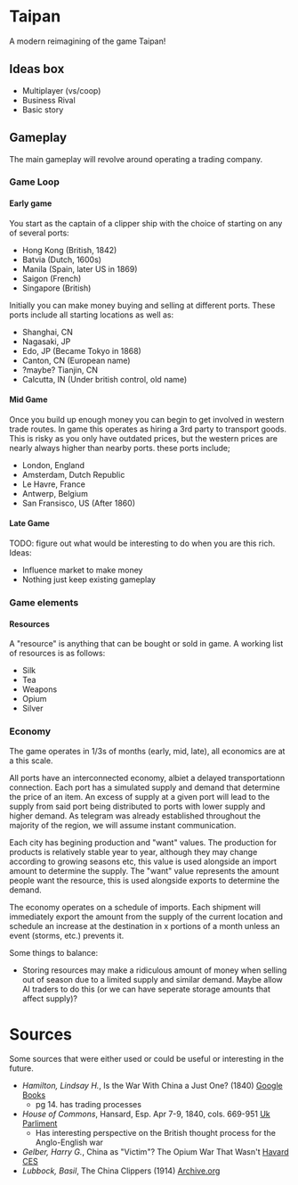 # Taipan
A modern reimagining of the game Taipan!

## Ideas box
- Multiplayer (vs/coop)
- Business Rival
- Basic story

## Gameplay
The main gameplay will revolve around operating a trading company.
### Game Loop
#### Early game
You start as the captain of a clipper ship with the choice of starting on any of several ports:
- Hong Kong (British, 1842)
- Batvia (Dutch, 1600s)
- Manila (Spain, later US in 1869)
- Saigon (French)
- Singapore (British)

Initially you can make money buying and selling at different ports. These ports include all starting locations as well as:
- Shanghai, CN
- Nagasaki, JP
- Edo, JP (Became Tokyo in 1868)
- Canton, CN (European name)
- ?maybe? Tianjin, CN
- Calcutta, IN (Under british control, old name)
#### Mid Game
Once you build up enough money you can begin to get involved in western trade routes. In game this operates as hiring a 3rd party to transport goods. This is risky as you only have outdated prices, but the western prices are nearly always higher than nearby ports. these ports include;
- London, England
- Amsterdam, Dutch Republic
- Le Havre, France
- Antwerp, Belgium
- San Fransisco, US (After 1860)
#### Late Game
TODO: figure out what would be interesting to do when you are this rich. Ideas:
- Influence market to make money
- Nothing just keep existing gameplay
### Game elements
#### Resources
A "resource" is anything that can be bought or sold in game. A working list of resources is as follows:
- Silk
- Tea
- Weapons
- Opium
- Silver

### Economy
The game operates in 1/3s of months (early, mid, late), all economics are at a this scale.

All ports have an interconnected economy, albiet a delayed transportationn connection. Each port has a simulated supply and demand that determine the price of an item. An excess of supply at a given port will lead to the supply from said port being distributed to ports with lower supply and higher demand. As telegram was already established throughout the majority of the region, we will assume instant communication.

Each city has begining production and "want" values. The production for products is relatively stable year to year, although they may change according to growing seasons etc, this value is used alongside an import amount to determine the supply. The "want" value represents the amount people want the resource, this is used alongside exports to determine the demand.

The economy operates on a schedule of imports. Each shipment will immediately export the amount from the supply of the current location and schedule an increase at the destination in x portions of a month unless an event (storms, etc.) prevents it.

Some things to balance:
- Storing resources may make a ridiculous amount of money when selling out of season due to a limited supply and similar demand. Maybe allow AI traders to do this (or we can have seperate storage amounts that affect supply)?

# Sources
Some sources that were either used or could be useful or interesting in the future.
- *Hamilton, Lindsay H.*, Is the War With China a Just One? (1840) [Google Books](https://books.googleusercontent.com/books/content?req=AKW5QaeHi-nS3_XHy4gVLMhbZYrWqMU1Tu64AFKVRXwQ9tYeU0aVuGBjLf0LVKKeLoqyGrN0u29Hlz-HyIfFvYyDVUp7v2FKO1i2UrcxB-3j_81Iy4T26pzzslvIhk3GK99LH47NKU9q4XWzmoY7c6QmarJ6sZFF9OKyrax-_WV_Ndr0sI73vV1x-SF4wMJLt5l4qTItmyw1L20C6SIQghUOKZevaXlEhZ62pmpr4Gq3a9eUgDuF_qvcgs8jHz75sg6B0rH2MLw4tyjE1pMYw5Yq4MM75jyFuA)
  - pg 14. has trading processes
- *House of Commons*, Hansard, Esp. Apr 7-9, 1840, cols. 669-951 [Uk Parliment](https://api.parliament.uk/historic-hansard/commons/1840/apr/07/war-with-china)
  - Has interesting perspective on the British thought process for the Anglo-English war
- *Gelber, Harry G.*, China as "Victim"? The Opium War That Wasn't [Havard CES](https://ces.fas.harvard.edu/uploads/files/Working-Papers-Archives/CES_WP136.pdf)
- *Lubbock, Basil*, The China Clippers (1914) [Archive.org](https://archive.org/details/cu31924024151957/)
